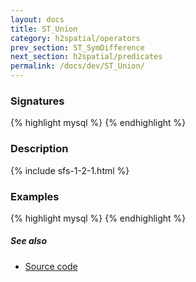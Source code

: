 ```yaml
---
layout: docs
title: ST_Union
category: h2spatial/operators
prev_section: ST_SymDifference
next_section: h2spatial/predicates
permalink: /docs/dev/ST_Union/
---
```


### Signatures

{% highlight mysql %}
{% endhighlight %}

### Description



{% include sfs-1-2-1.html %}

### Examples

{% highlight mysql %}
{% endhighlight %}

##### See also

* <a href="https://github.com/irstv/H2GIS/blob/master/h2spatial/src/main/java/org/h2gis/h2spatial/internal/function/spatial/operators/ST_Union.java" target="_blank">Source code</a>
